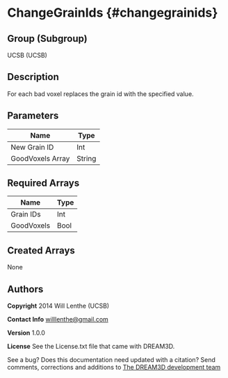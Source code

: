 ChangeGrainIds {#changegrainids}
=====

## Group (Subgroup) ##
UCSB (UCSB)


## Description ##
For each bad voxel replaces the grain id with the specified value.


## Parameters ##
| Name             | Type |
|------------------|------|
| New Grain ID | Int |
| GoodVoxels Array | String |
  

## Required Arrays ##

| Name| Type |
|------|------|
| Grain IDs | Int |         
| GoodVoxels | Bool |


## Created Arrays ##
None

## Authors ##

**Copyright** 2014 Will Lenthe (UCSB)

**Contact Info** willlenthe@gmail.com

**Version** 1.0.0

**License**  See the License.txt file that came with DREAM3D.



See a bug? Does this documentation need updated with a citation? Send comments, corrections and additions to [The DREAM3D development team](mailto:dream3d@bluequartz.net?subject=Documentation%20Correction)

